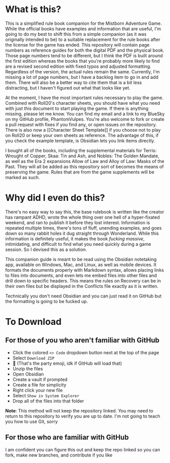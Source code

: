 # What is this?
This is a simplified rule book companion for the Mistborn Adventure Game. While the official books have examples and information that are useful, I'm going to do my best to shift this from a simple companion (as it was originally intended to be) to a suitable replacement for the rule books after the license for the game has ended. This repository will contain page numbers as reference guides for both the digital PDF and the physical book. Those page numbers tend to be different, but I think the PDF is built around the first edition whereas the books that you're probably more likely to find are a revised second edition with fixed typos and adjusted formatting. Regardless of the version, the actual rules remain the same. Currently, I'm missing a lot of page numbers, but I have a backlog item to go in and add them. There will also be a better way to cite them that is a bit less distracting, but I haven't figured out what that looks like yet.

At the moment, I have the most important rules necessary to play the game. Combined with Roll20's character sheets, you should have what you need with just this document to start playing the game. If there is anything missing, please let me know. You can find my email and a link to my BlueSky on my GitHub profile, PhantomVulpes. You're also welcome to fork or create a pull request with fixes if you find any, or open issues on the repository. There is also now a [[Character Sheet Template]] if you choose not to play on Roll20 or keep your own sheets as reference. The advantage of this, if you check the example template, is Obsidian lets you link items directly. 

I bought all of the books, including the supplemental materials for Terris: Wrought of Copper, Skaa: Tin and Ash, and Nobles: The Golden Mandate, as well as the Era 2 expansions Allow of Law and Alloy of Law: Masks of the Past. They will all be added as this repository sort of becomes the means of preserving the game. Rules that are from the game supplements will be marked as such.

# Why did I even do this?
There's no easy way to say this, the base rulebook is written like the creator has rampant ADHD, wrote the whole thing over one hell of a hyper-fixated weekend, and ran to publish it before they lost interest. Information is repeated multiple times, there's tons of fluff, unending examples, and goes down so many rabbit holes it dug straight through Wonderland. While this information is definitely useful, it makes the book _fucking massive_, intimidating, and difficult to find what you need quickly during a game session. So I devised this as a solution.

This companion guide is meant to be read using the Obsidian notetaking app, available on Windows, Mac, and Linux, as well as mobile devices. It formats the documents properly with Markdown syntax, allows placing links to files into documents, and even lets me embed files into other files and drill down to specific headers. This means the rules on Recovery can be in their own files but be displayed in the Conflicts file exactly as it is written.

Technically you don't need Obsidian and you can just read it on GitHub but the formatting is going to be fucked up.
# To Download
## For those of you who aren't familiar with GitHub
- Click the colored `<> Code` dropdown button next at the top of the page
- Select `Download ZIP`
- 🎉 (That's the party emoji, idk if GitHub will load that)
- Unzip the files
- Open Obsidian
- Create a vault if prompted
- Create a file for simplicity
- Right click your new file
- Select `Show in System Explorer`
- Drop all of the files into that folder

**Note**: This method will not keep the repository linked. You may need to return to this repository to verify you are up to date. I'm not going to teach you how to use Git, sorry
## For those who are familiar with GitHub
I am confident you can figure this out and keep the repo linked so you can fork, make new branches, and contribute if you like
